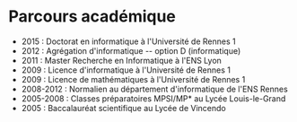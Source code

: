 # Parcours académique

- 2015 : Doctorat en informatique à l'Université de Rennes 1
- 2012 : Agrégation d'informatique -- option D (informatique)
- 2011 : Master Recherche en Informatique à l'ENS Lyon
- 2009 : Licence d'informatique à l'Université de Rennes 1
- 2009 : Licence de mathématiques à l'Université de Rennes 1
- 2008-2012 : Normalien au département d'informatique de l'ENS Rennes
- 2005-2008 : Classes préparatoires MPSI/MP* au Lycée Louis-le-Grand
- 2005 : Baccalauréat scientifique au Lycée de Vincendo
